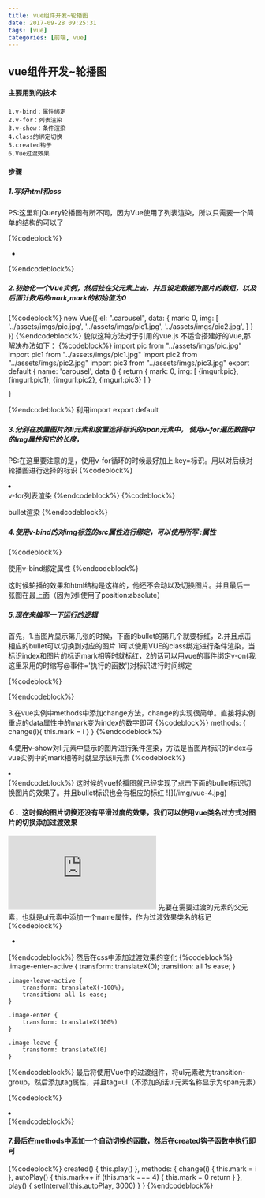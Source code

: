 ```yaml
---
title: vue组件开发~轮播图
date: 2017-09-28 09:25:31
tags: [vue]
categories: [前端, vue]
---
```

## vue组件开发~轮播图

#### 主要用到的技术
    1.v-bind：属性绑定
    2.v-for：列表渲染
    3.v-show：条件渲染
    4.class的绑定切换
    5.created钩子
    6.Vue过渡效果

#### 步骤
##### 1.写好html和css
PS:这里和jQuery轮播图有所不同，因为Vue使用了列表渲染，所以只需要一个简单的结构的可以了

{%codeblock%}
<div class="carousel">
    <ul>
        <li>
            <a><img></a>
        </li>
    </ul>
    <div class="bullet">
        <span></span>
    </div>
{%endcodeblock%}

##### 2.初始化一个Vue实例，然后挂在父元素上去，并且设定数据为图片的数组，以及后面计数用的mark,mark的初始值为0

{%codeblock%}
new Vue({
    el: ".carousel",
    data: {
        mark: 0,
        img: [
            '../assets/imgs/pic.jpg',
            '../assets/imgs/pic1.jpg',
            '../assets/imgs/pic2.jpg',
        ]
    }
})
{%endcodeblock%}
貌似这种方法对于引用的vue.js 不适合搭建好的Vue,那解决办法如下：
{%codeblock%}
import pic from "../assets/imgs/pic.jpg"
import pic1 from "../assets/imgs/pic1.jpg"
import pic2 from "../assets/imgs/pic2.jpg"
import pic3 from "../assets/imgs/pic3.jpg"
export default {
    name: 'carousel',
    data () {
        return {
            mark: 0,
            img: [
                {imgurl:pic},
                {imgurl:pic1},
                {imgurl:pic2},
                {imgurl:pic3}
            ]
        }
        
    }
{%endcodeblock%}
利用import   export default

##### 3.分别在放置图片的li元素和放置选择标识的span元素中， 使用v-for遍历数据中的img属性和它的长度，
PS:在这里要注意的是，使用v-for循环的时候最好加上:key=标识。用以对后续对轮播图进行选择的标识
{%codeblock%}
<li v-for="(image,index) in img" :key='index'>
    <a><img></a>
</li>
v-for列表渲染
{%endcodeblock%}
{%codeblock%}
<div class="bullet">
    <span v-for='(item,index) in img-length' :class="{'active:index===mark'}" @click='change(index)' :key="index">
</div>

bullet渲染
{%endcodeblock%}

##### 4.使用v-bind的对img标签的src属性进行绑定，可以使用所写   :属性

{%codeblock%}
<a><img :src='image'></a>

使用v-bind绑定属性
{%endcodeblock%}

这时候轮播的效果和html结构是这样的，他还不会动以及切换图片。并且最后一张图在最上面（因为对li使用了position:absolute）

##### 5.现在来编写一下运行的逻辑
首先，1.当图片显示第几张的时候，下面的bullet的第几个就要标红，2.并且点击相应的bullet可以切换到对应的图片
1可以使用VUE的class绑定进行条件渲染，当标识index和图片的标识mark相等时就标红，2的话可以用vue的事件绑定v-on(我这里采用的时缩写@事件='执行的函数')对标识进行时间绑定

{%codeblock%}
<div class='bullet'>
    <span v-for='(item,index) in img.length' :class="{'active':index===mark}" @click="change(index)"></span>
</div>
{%endcodeblock%}

3.在vue实例中methods中添加change方法，change的实现很简单。直接将实例重点的data属性中的mark变为index的数字即可
{%codeblock%}
methods: {
    change(i){
        this.mark = i
    }
}
{%endcodeblock%}

4.使用v-show对li元素中显示的图片进行条件渲染，方法是当图片标识的index与vue实例中的mark相等时就显示该li元素
{%codeblock%}
<li v-for="(image,inde) in img" :key='index' v-show='index===mark'>
    <a><img :src='image'></a>
</li>
{%endcodeblock%}
这时候的vue轮播图就已经实现了点击下面的bullet标识切换图片的效果了。并且bullet标识也会有相应的标红
![](/img/vue-4.jpg)


#### ６．这时候的图片切换还没有平滑过度的效果，我们可以使用vue类名过方式对图片的切换添加过渡效果
![vue的类名过渡](https://cn.vuejs.org/v2/guide/transitions.html#%E8%BF%87%E6%B8%A1%E7%9A%84-CSS-%E7%B1%BB%E5%90%8D)
先要在需要过渡的元素的父元素，也就是ul元素中添加一个name属性，作为过渡效果类名的标记
{%codeblock%}
<ul class='clearfix slide' name="image">
    <li v-for='(image,inde) in img' :key='index' v-show="index===mark">
        <a><img :src='image'></a>
    </li>
</ul>
{%endcodeblock%}
然后在css中添加过渡效果的变化
{%codeblock%}
.image-enter-active {
        transform: translateX(0);
        transition: all 1s ease;
    }
    
    .image-leave-active {
        transform: translateX(-100%);
        transition: all 1s ease;
    }
    
    .image-enter {
        transform: translateX(100%)
    }
    
    .image-leave {
        transform: translateX(0)
    }
{%endcodeblock%}
最后将使用Vue中的过渡组件，将ul元素改为transition-group，然后添加tag属性，并且tag=ul（不添加的话ul元素名称显示为span元素）

{%codeblock%}
<transition-group class="clearfix slide" name='image'>
    <li v-for='(item,index) in img' :key="index" v-show="index===mark">
        <a href=""><img :src="item.imgurl" alt=""></a>
    </li>
</transition-group>
{%endcodeblock%}

#### 7.最后在methods中添加一个自动切换的函数，然后在created钩子函数中执行即可
{%codeblock%}
 created() {
        this.play()
    },
    methods: {
        change(i) {
            this.mark = i
        },
        autoPlay() {
            this.mark++
                if (this.mark === 4) {
                    this.mark = 0
                    return
                }
        },
        play() {
            setInterval(this.autoPlay, 3000)
        }
    }
{%endcodeblock%}